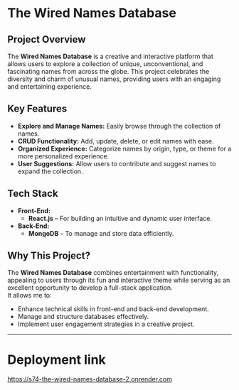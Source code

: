 # The Wired Names Database

## Project Overview
The **Wired Names Database** is a creative and interactive platform that allows users to explore a collection of unique, unconventional, and fascinating names from across the globe. This project celebrates the diversity and charm of unusual names, providing users with an engaging and entertaining experience.

## Key Features
- **Explore and Manage Names:** Easily browse through the collection of names.  
- **CRUD Functionality:** Add, update, delete, or edit names with ease.  
- **Organized Experience:** Categorize names by origin, type, or theme for a more personalized experience.  
- **User Suggestions:** Allow users to contribute and suggest names to expand the collection.

## Tech Stack
- **Front-End:**  
  - **React.js** – For building an intuitive and dynamic user interface.  
- **Back-End:**  
  - **MongoDB** – To manage and store data efficiently.  

## Why This Project?
The **Wired Names Database** combines entertainment with functionality, appealing to users through its fun and interactive theme while serving as an excellent opportunity to develop a full-stack application.  
It allows me to:
- Enhance technical skills in front-end and back-end development.
- Manage and structure databases effectively.
- Implement user engagement strategies in a creative project.

---

# Deployment link 
https://s74-the-wired-names-database-2.onrender.com


